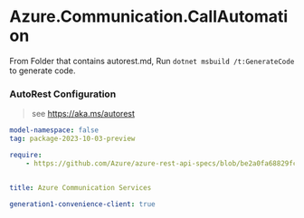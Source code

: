 # Azure.Communication.CallAutomation

From Folder that contains autorest.md, Run `dotnet msbuild /t:GenerateCode` to generate code.

### AutoRest Configuration
> see https://aka.ms/autorest

```yaml
model-namespace: false
tag: package-2023-10-03-preview

require:
    - https://github.com/Azure/azure-rest-api-specs/blob/be2a0fa68829fcb15c4e6b47aa6bc4bdd566c1cf/specification/communication/data-plane/CallAutomation/readme.md


title: Azure Communication Services

generation1-convenience-client: true
```
